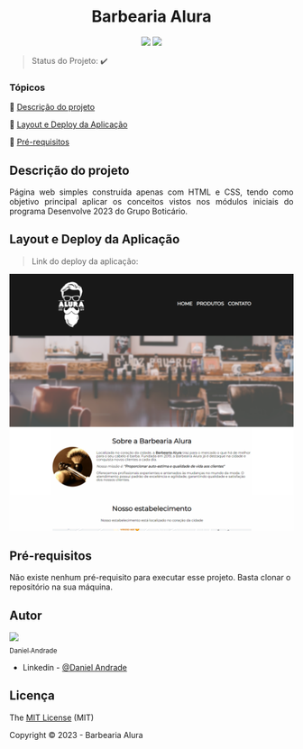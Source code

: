 <h1 align="center"> Barbearia Alura </h1>
 
<p align="center">
  <img src="http://img.shields.io/static/v1?label=License&message=MIT&color=green&style=for-the-badge"/>
  <img src="http://img.shields.io/static/v1?label=STATUS&message=CONCLUIDO&color=GREEN&style=for-the-badge"/>
</p>

> Status do Projeto: :heavy_check_mark: 

### Tópicos 

:small_blue_diamond: [Descrição do projeto](#descrição-do-projeto)

:small_blue_diamond: [Layout e Deploy da Aplicação](#layout-e-deploy-da-aplicação)

:small_blue_diamond: [Pré-requisitos](#pré-requisitos)


## Descrição do projeto 

<p align="justify">
  Página web simples construída apenas com HTML e CSS, tendo como objetivo principal aplicar os conceitos vistos nos módulos iniciais do programa Desenvolve 2023 do Grupo Boticário.  
</p>

## Layout e Deploy da Aplicação

> Link do deploy da aplicação: 

![](./imgs/screenshot.png)

## Pré-requisitos

Não existe nenhum pré-requisito para executar esse projeto. Basta clonar o repositório na sua máquina.

## Autor

[<img src="https://avatars.githubusercontent.com/u/67202123?v=4" width=115><br><sub>Daniel Andrade</sub>](https://github.com/andrsx) 

- Linkedin - [@Daniel Andrade](https://www.linkedin.com/in/daniel-andrade-08b82125a/)

## Licença 

The [MIT License]() (MIT)

Copyright :copyright: 2023 - Barbearia Alura
